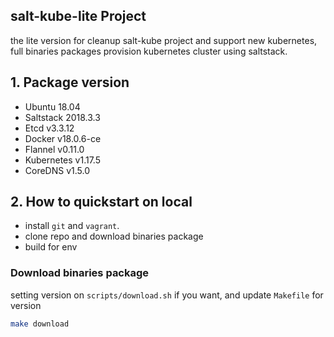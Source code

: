 ## salt-kube-lite Project

the lite version for cleanup salt-kube project and support new kubernetes, full binaries packages provision kubernetes cluster using saltstack.

## 1. Package version

- Ubuntu 18.04
- Saltstack 2018.3.3
- Etcd v3.3.12
- Docker v18.0.6-ce
- Flannel v0.11.0
- Kubernetes v1.17.5
- CoreDNS v1.5.0

## 2. How to quickstart on local

- install `git` and `vagrant`.
- clone repo and download binaries package
- build for env

### Download binaries package

setting version on `scripts/download.sh` if you want, and update `Makefile` for version

```bash
make download
```
